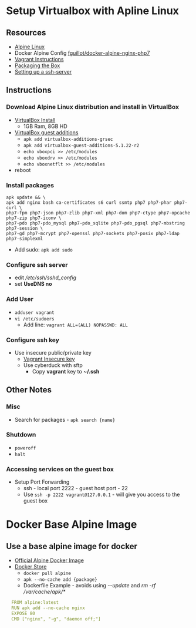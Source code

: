 # Setup Virtualbox with Apline Linux
## Resources
* [Alpine Linux](https://www.alpinelinux.org)
* Docker Alpine Config [fguillot/docker-alpine-nginx-php7](https://github.com/fguillot/docker-alpine-nginx-php7/blob/master/Dockerfile)
* [Vagrant Instructions](https://www.vagrantup.com/docs/boxes/base.html)
* [Packaging the Box](https://www.vagrantup.com/docs/virtualbox/boxes.html)
* [Setting up a ssh-server](https://wiki.alpinelinux.org/wiki/Setting_up_a_ssh-server)

## Instructions
### Download Alpine Linux distribution and install in VirtualBox
* [VirtualBox Install](https://wiki.alpinelinux.org/wiki/Install_Alpine_on_VirtualBox)
  * 1GB Ram, 8GB HD
* [VirtualBox guest additions](https://wiki.alpinelinux.org/wiki/VirtualBox_guest_additions)
  * `apk add virtualbox-additions-grsec`
  * `apk add virtualbox-guest-additions-5.1.22-r2`
  * `echo vboxpci >> /etc/modules`
  * `echo vboxdrv >> /etc/modules`
  * `echo vboxnetflt >> /etc/modules`
* reboot
### Install packages
```
apk update && \
apk add nginx bash ca-certificates s6 curl ssmtp php7 php7-phar php7-curl \
php7-fpm php7-json php7-zlib php7-xml php7-dom php7-ctype php7-opcache php7-zip php7-iconv \
php7-pdo php7-pdo_mysql php7-pdo_sqlite php7-pdo_pgsql php7-mbstring php7-session \
php7-gd php7-mcrypt php7-openssl php7-sockets php7-posix php7-ldap php7-simplexml
```
* Add sudo: `apk add sudo`
### Configure ssh server
* edit */etc/ssh/sshd_config*
* set **UseDNS no**
### Add User
* `adduser vagrant`
* `vi /etc/sudoers`
  * Add line: `vagrant ALL=(ALL) NOPASSWD: ALL`
### Configure ssh key
* Use insecure public/private key
  * [Vagrant Insecure key](https://github.com/mitchellh/vagrant/blob/master/keys/vagrant)
  * Use cyberduck with sftp
    * Copy **vagrant** key to **~/.ssh**
## Other Notes
### Misc
* Search for packages - `apk search {name}`
### Shutdown
* `poweroff`
* `halt`
### Accessing services on the guest box
* Setup Port Forwarding
  * ssh - local port 2222 - guest host port - 22
  * Use `ssh -p 2222 vagrant@127.0.0.1` - will give you access to the guest box

# Docker Base Alpine Image
## Use a base alpine image for docker
* [Official Alpine Docker Image](https://hub.docker.com/_/alpine/)
* [Docker Store](https://store.docker.com/images/alpine)
  * `docker pull alpine`
  * `apk --no-cache add {package}`
  * Dockerfile Example - avoids using *--update* and *rm -rf /var/cache/apk/\**
```yaml
  FROM alpine:latest
  RUN apk add --no-cache nginx
  EXPOSE 80
  CMD ["nginx", "-g", "daemon off;"]
```